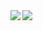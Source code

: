 <a href="https://github.com/anuraghazra/github-readme-stats">
  <img align="left" src="https://github-readme-stats.vercel.app/api?username=raruidol&show_icons=true&count_private=true&theme=radical" />
</a>
<a href="https://github.com/anuraghazra/github-readme-stats">
  <img align="left" src="https://github-readme-stats.vercel.app/api/top-langs/?username=raruidol&theme=radical" />
</a>
